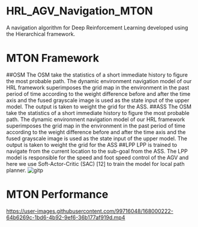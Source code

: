# HRL_AGV_Navigation_MTON
A navigation algorithm for Deep Reinforcement Learning developed using the Hierarchical framework.

# MTON Framework
##OSM
The OSM take the statistics of a short immediate history to figure the most  probable path. The dynamic environment navigation model of our HRL framework superimposes the grid map in the environment in the past period of time according to the weight difference before and after the time axis and the fused grayscale image is used as the state input of the upper model. The output is taken to weight the grid for the ASS.
##ASS
The OSM take the statistics of a short immediate history to figure the most probable path. The dynamic environment navigation model of our HRL framework superimposes the grid map in the environment in the past period of time according to the weight difference before and after the time axis and the fused grayscale image is used as the state input of the upper model. The output is taken to weight the grid for the ASS
##LPP
LPP is trained to navigate from the current location to the sub-goal from the ASS. The LPP model is responsible for the speed and foot speed control of the AGV and here we use Soft-Actor-Critic (SAC) [12] to train the model for local path planner.
![gitp](https://user-images.githubusercontent.com/99716048/167999878-f1f41c1e-9cce-47dc-9e83-ff74dc5c0e2b.png)

# MTON Performance
https://user-images.githubusercontent.com/99716048/168000222-64b6269c-1bd6-4b92-9ef6-36b177af919d.mp4
